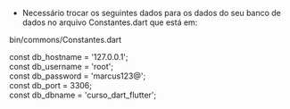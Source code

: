 * Necessário trocar os seguintes dados para os dados do seu banco de dados no arquivo Constantes.dart que está em:

bin/commons/Constantes.dart

const db_hostname = '127.0.0.1'; <br>
const db_username = 'root';<br>
const db_password = 'marcus123@';<br>
const db_port = 3306;<br>
const db_dbname = 'curso_dart_flutter';<br>
